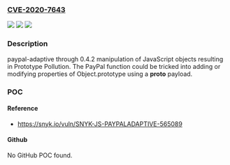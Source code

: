 ### [CVE-2020-7643](https://cve.mitre.org/cgi-bin/cvename.cgi?name=CVE-2020-7643)
![](https://img.shields.io/static/v1?label=Product&message=paypal-adaptive&color=blue)
![](https://img.shields.io/static/v1?label=Version&message=n%2Fa&color=blue)
![](https://img.shields.io/static/v1?label=Vulnerability&message=n%2Fa&color=brighgreen)

### Description

paypal-adaptive through 0.4.2 manipulation of JavaScript objects resulting in Prototype Pollution. The PayPal function could be tricked into adding or modifying properties of Object.prototype using a __proto__ payload.

### POC

#### Reference
- https://snyk.io/vuln/SNYK-JS-PAYPALADAPTIVE-565089

#### Github
No GitHub POC found.

